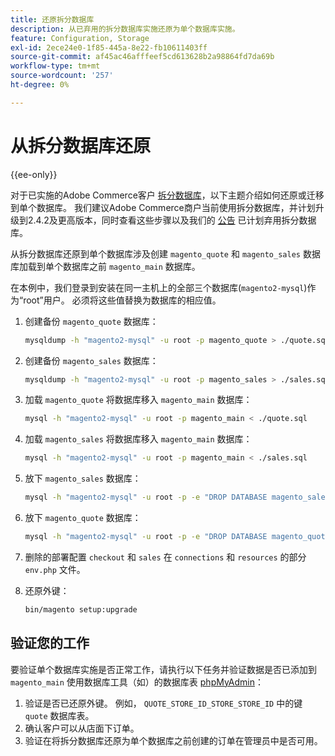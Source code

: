 ```yaml
---
title: 还原拆分数据库
description: 从已弃用的拆分数据库实施还原为单个数据库实施。
feature: Configuration, Storage
exl-id: 2ece24e0-1f85-445a-8e22-fb10611403ff
source-git-commit: af45ac46afffeef5cd613628b2a98864fd7da69b
workflow-type: tm+mt
source-wordcount: '257'
ht-degree: 0%

---
```


# 从拆分数据库还原

{{ee-only}}

对于已实施的Adobe Commerce客户 [拆分数据库](multi-master.md)，以下主题介绍如何还原或迁移到单个数据库。 我们建议Adobe Commerce商户当前使用拆分数据库，并计划升级到2.4.2及更高版本，同时查看这些步骤以及我们的 [公告](https://community.magento.com/t5/Magento-DevBlog/Deprecation-of-Split-Database-in-Magento-Commerce/ba-p/465187) 已计划弃用拆分数据库。

从拆分数据库还原到单个数据库涉及创建 `magento_quote` 和 `magento_sales` 数据库加载到单个数据库之前 `magento_main` 数据库。

在本例中，我们登录到安装在同一主机上的全部三个数据库(`magento2-mysql`)作为“root”用户。 必须将这些值替换为数据库的相应值。

1. 创建备份 `magento_quote` 数据库：

   ```bash
   mysqldump -h "magento2-mysql" -u root -p magento_quote > ./quote.sql
   ```

1. 创建备份 `magento_sales` 数据库：

   ```bash
   mysqldump -h "magento2-mysql" -u root -p magento_sales > ./sales.sql
   ```

1. 加载 `magento_quote` 将数据库移入 `magento_main` 数据库：

   ```bash
   mysql -h "magento2-mysql" -u root -p magento_main < ./quote.sql
   ```

1. 加载 `magento_sales` 将数据库移入 `magento_main` 数据库：

   ```bash
   mysql -h "magento2-mysql" -u root -p magento_main < ./sales.sql
   ```

1. 放下 `magento_sales` 数据库：

   ```bash
   mysql -h "magento2-mysql" -u root -p -e "DROP DATABASE magento_sales;"
   ```

1. 放下 `magento_quote` 数据库：

   ```bash
   mysql -h "magento2-mysql" -u root -p -e "DROP DATABASE magento_quote;"
   ```

1. 删除的部署配置 `checkout` 和 `sales` 在 `connections` 和 `resources` 的部分 `env.php` 文件。
1. 还原外键：

   ```bash
   bin/magento setup:upgrade
   ```

## 验证您的工作

要验证单个数据库实施是否正常工作，请执行以下任务并验证数据是否已添加到 `magento_main` 使用数据库工具（如）的数据库表 [phpMyAdmin](../../installation/prerequisites/optional-software.md#phpmyadmin)：

1. 验证是否已还原外键。 例如， `QUOTE_STORE_ID_STORE_STORE_ID` 中的键 `quote` 数据库表。
1. 确认客户可以从店面下订单。
1. 验证在将拆分数据库还原为单个数据库之前创建的订单在管理员中是否可用。
